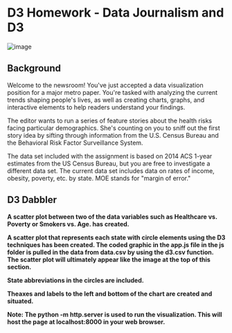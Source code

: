 # D3 Homework - Data Journalism and D3
![image](https://camo.githubusercontent.com/dc86212a5cfcaee4aa0683039917f5047018852c446bef81d9515eb1ffa13b37/68747470733a2f2f6d656469612e67697068792e636f6d2f6d656469612f763278496f7573376d6e4559672f67697068792e676966)
## Background
Welcome to the newsroom! You've just accepted a data visualization position for a major metro paper. You're tasked with analyzing the current trends shaping people's lives, as well as creating charts, graphs, and interactive elements to help readers understand your findings.

The editor wants to run a series of feature stories about the health risks facing particular demographics. She's counting on you to sniff out the first story idea by sifting through information from the U.S. Census Bureau and the Behavioral Risk Factor Surveillance System.

The data set included with the assignment is based on 2014 ACS 1-year estimates from the US Census Bureau, but you are free to investigate a different data set. The current data set includes data on rates of income, obesity, poverty, etc. by state. MOE stands for "margin of error."

## D3 Dabbler

**A scatter plot between two of the data variables such as Healthcare vs. Poverty or Smokers vs. Age. has created.**

**A scatter plot that represents each state with circle elements using the D3 techniques has been created. The coded graphic in the app.js file in the js folder is pulled in the data from data.csv by using the d3.csv function. The scatter plot will ultimately appear like the image at the top of this section.**

**State abbreviations in the circles are included.**

**Theaxes and labels to the left and bottom of the chart are created and situated.**

**Note: The python -m http.server is used to run the visualization. This will host the page at localhost:8000 in your web browser.**


